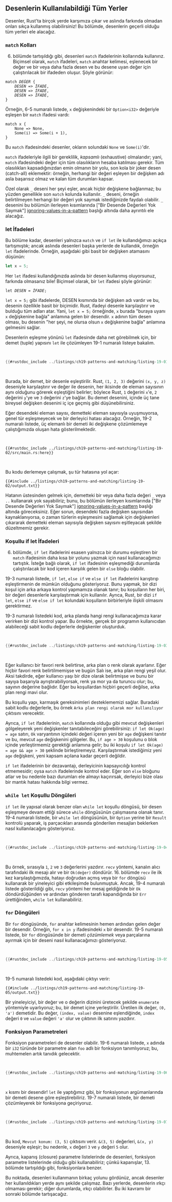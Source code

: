 ## Desenlerin Kullanılabildiği Tüm Yerler

Desenler, Rust'ta birçok yerde karşımıza çıkar ve aslında farkında olmadan onları sıkça kullanmış olabilirsiniz! Bu bölümde, desenlerin geçerli olduğu tüm yerleri ele alacağız.

### `match` Kolları

6. bölümde tartışıldığı gibi, desenleri `match` ifadelerinin kollarında kullanırız. Biçimsel olarak, `match` ifadeleri, `match` anahtar kelimesi, eşlenecek bir değer ve bir veya daha fazla desen ve bu desene uyan değer için çalıştırılacak bir ifadeden oluşur. Şöyle görünür:

<!--
  Elle biçimlendirildi, çünkü Markdown kod bloğunda gövde içinde kodu italik yapamıyor!
-->

<pre><code>match <em>DEĞER</em> {
    <em>DESEN</em> => <em>İFADE</em>,
    <em>DESEN</em> => <em>İFADE</em>,
    <em>DESEN</em> => <em>İFADE</em>,
}</code></pre>

Örneğin, 6-5 numaralı listede, `x` değişkenindeki bir `Option<i32>` değeriyle eşleşen bir `match` ifadesi vardı:

```rust,ignore
match x {
    None => None,
    Some(i) => Some(i + 1),
}
```

Bu `match` ifadesindeki desenler, okların solundaki `None` ve `Some(i)`'dir.

`match` ifadeleriyle ilgili bir gereklilik, _kapsamlı_ (exhaustive) olmalarıdır; yani, `match` ifadesindeki değer için tüm olasılıkların hesaba katılması gerekir. Tüm olasılıkları kapsadığınızdan emin olmanın bir yolu, son kola bir joker desen (catch-all) eklemektir: örneğin, herhangi bir değeri eşleyen bir değişken adı asla başarısız olmaz ve kalan tüm durumları kapsar.

Özel olarak `_` deseni her şeyi eşler, ancak hiçbir değişkene bağlanmaz; bu yüzden genellikle son `match` kolunda kullanılır. `_` deseni, örneğin belirtilmeyen herhangi bir değeri yok saymak istediğinizde faydalı olabilir. `_` desenini bu bölümün ilerleyen kısımlarında ["Bir Desende Değerleri Yok Saymak"] [ignoring-values-in-a-pattern]<!-- ignore --> başlığı altında daha ayrıntılı ele alacağız.

### let İfadeleri

Bu bölüme kadar, desenleri yalnızca `match` ve `if let` ile kullandığımızı açıkça tartışmıştık; ancak aslında desenleri başka yerlerde de kullandık, örneğin `let` ifadelerinde. Örneğin, aşağıdaki gibi basit bir değişken atamasını düşünün:

```rust
let x = 5;
```

Her `let` ifadesi kullandığınızda aslında bir desen kullanmış oluyorsunuz, farkında olmasanız bile! Biçimsel olarak, bir `let` ifadesi şöyle görünür:

<!--
  Elle biçimlendirildi, çünkü Markdown kod bloğunda gövde içinde kodu italik yapamıyor!
-->

<pre>
<code>let <em>DESEN</em> = <em>İFADE</em>;</code>
</pre>

`let x = 5;` gibi ifadelerde, DESEN kısmında bir değişken adı vardır ve bu, desenin özellikle basit bir biçimidir. Rust, ifadeyi desenle karşılaştırır ve bulduğu tüm adları atar. Yani, `let x = 5;` örneğinde, `x` burada "buraya uyanı `x` değişkenine bağla" anlamına gelen bir desendir. `x` adının tüm desen olması, bu desenin "her şeyi, ne olursa olsun `x` değişkenine bağla" anlamına gelmesini sağlar.

Desenlerin eşleşme yönünü `let` ifadesinde daha net görebilmek için, bir demet (tuple) yapısını `let` ile çözümleyen 19-1 numaralı listeye bakalım.


<Listing number="19-1" caption="Bir deseni kullanarak bir demeti çözümleme ve aynı anda üç değişken oluşturma">

```rust
{{#rustdoc_include ../listings/ch19-patterns-and-matching/listing-19-01/src/main.rs:here}}
```

</Listing>

Burada, bir demet, bir desenle eşleştirilir. Rust, `(1, 2, 3)` değerini `(x, y, z)` deseniyle karşılaştırır ve değer ile desenin, her ikisinde de eleman sayısının aynı olduğunu görerek eşleştiğini belirler; böylece Rust, `1` değerini `x`'e, `2` değerini `y`'ye ve `3` değerini `z`'ye bağlar. Bu demet desenini, içinde üç tane bireysel değişken desenini iç içe geçmiş gibi düşünebilirsiniz.

Eğer desendeki eleman sayısı, demetteki eleman sayısıyla uyuşmuyorsa, genel tür eşleşmeyecek ve bir derleyici hatası alacağız. Örneğin, 19-2 numaralı listede, üç elemanlı bir demeti iki değişkene çözümlemeye çalıştığımızda oluşan hata gösterilmektedir.

<Listing number="19-2" caption="Değişken sayısının demetteki eleman sayısıyla uyuşmadığı bir deseni yanlışlıkla oluşturma">

```rust,ignore,does_not_compile
{{#rustdoc_include ../listings/ch19-patterns-and-matching/listing-19-02/src/main.rs:here}}
```

</Listing>

Bu kodu derlemeye çalışmak, şu tür hatasına yol açar:

```console
{{#include ../listings/ch19-patterns-and-matching/listing-19-02/output.txt}}
```

Hatanın üstesinden gelmek için, demetteki bir veya daha fazla değeri `_` veya `..` kullanarak yok sayabiliriz; bunu, bu bölümün ilerleyen kısımlarında ["Bir Desende Değerleri Yok Saymak"] [ignoring-values-in-a-pattern]<!-- ignore --> başlığı altında göreceksiniz. Eğer sorun, desendeki fazla değişken sayısından kaynaklanıyorsa, o zaman türlerin eşleşmesini sağlamak için değişkenleri çıkararak demetteki eleman sayısıyla değişken sayısını eşitleyacak şekilde düzeltmemiz gerekir.

### Koşullu if let İfadeleri

6. bölümde, `if let` ifadelerini esasen yalnızca bir durumu eşleştiren bir `match` ifadesinin daha kısa bir yolunu yazmak için nasıl kullanacağımızı tartıştık. İsteğe bağlı olarak, `if let` ifadesinin eşleşmediği durumlarda çalıştırılacak bir kod içeren karşılık gelen bir `else` bloğu olabilir.

19-3 numaralı listede, `if let`, `else if` ve `else if let` ifadelerini karıştırıp eşleştirmenin de mümkün olduğunu gösteriyoruz. Bunu yapmak, bir dizi koşul için arka arkaya kontrol yapmamıza olanak tanır; bu koşulların her biri, bir değeri desenlerle karşılaştırmak için kullanılır. Ayrıca, Rust, bir dizi `if let`, `else if` ve `else if let` kolundaki koşulların birbirleriyle ilişkili olmasını gerektirmez.

19-3 numaralı listedeki kod, arka planda hangi rengi kullanacağımıza karar verirken bir dizi kontrol yapar. Bu örnekte, gerçek bir programın kullanıcıdan alabileceği sabit kodlu değerlerle değişkenler oluşturduk.

<Listing number="19-3" file-name="src/main.rs" caption="Karıştırma `if let`, `else if`, `else if let` ve `else`">

```rust
{{#rustdoc_include ../listings/ch19-patterns-and-matching/listing-19-03/src/main.rs}}
```

</Listing>

Eğer kullanıcı bir favori renk belirtirse, arka plan o renk olarak ayarlanır. Eğer hiçbir favori renk belirtilmemişse ve bugün Salı ise, arka plan rengi yeşil olur. Aksi takdirde, eğer kullanıcı yaşı bir dize olarak belirtmişse ve bunu bir sayıya başarıyla ayrıştırabiliyorsak, renk ya mor ya da turuncu olur; bu, sayının değerine bağlıdır. Eğer bu koşullardan hiçbiri geçerli değilse, arka plan rengi mavi olur.

Bu koşullu yapı, karmaşık gereksinimleri desteklememizi sağlar. Buradaki sabit kodlu değerlerle, bu örnek `Arka plan rengi olarak mor kullanılıyor` çıktısını verecektir.

Ayrıca, `if let` ifadelerinin, `match` kollarında olduğu gibi mevcut değişkenleri gölgeleyerek yeni değişkenler tanıtabileceğini görebilirsiniz: `if let Ok(age) = age` satırı, `Ok` varyantının içindeki değeri içeren yeni bir `age` değişkeni tanıtır ve bu, mevcut `age` değişkenini gölgeler. Bu, `if age > 30` koşulunu o blok içinde yerleştirmemiz gerektiği anlamına gelir; bu iki koşulu `if let Ok(age) = age && age > 30` şeklinde birleştiremeyiz. Karşılaştırmak istediğimiz yeni `age` değişkeni, yeni kapsam açılana kadar geçerli değildir.

`if let` ifadelerinin bir dezavantajı, derleyicinin kapsayıcılığı kontrol etmemesidir; oysa `match` ifadelerinde kontrol eder. Eğer son `else` bloğunu atlar ve bu nedenle bazı durumları ele almayı kaçırırsak, derleyici bize olası bir mantık hatası hakkında bilgi vermez.

### `while let` Koşullu Döngüleri

`if let` ile yapısal olarak benzer olan `while let` koşullu döngüsü, bir desen eşleşmeye devam ettiği sürece `while` döngüsünün çalışmasına olanak tanır. 19-4 numaralı listede, bir `while let` döngüsünün, bir `Option` yerine bir `Result` kontrolü yaparak, iş parçacıkları arasında gönderilen mesajları beklerken nasıl kullanılacağını gösteriyoruz.

<Listing number="19-4" caption="Bir `while let` döngüsü kullanarak `rx.recv()` her `Ok` döndüğünde değerleri yazdırma">

```rust
{{#rustdoc_include ../listings/ch19-patterns-and-matching/listing-19-04/src/main.rs:here}}
```

</Listing>

Bu örnek, sırasıyla `1`, `2` ve `3` değerlerini yazdırır. `recv` yöntemi, kanalın alıcı tarafındaki ilk mesajı alır ve bir `Ok(değer)` döndürür. 16. bölümde `recv` ile ilk kez karşılaştığımızda, hatayı doğrudan açmış veya bir `for` döngüsü kullanarak bir yineleyici gibi etkileşimde bulunmuştuk. Ancak, 19-4 numaralı listede gösterildiği gibi, `recv` yöntemi her mesaj geldiğinde bir `Ok` döndürdüğünden ve ardından gönderen tarafı kapandığında bir `Err` ürettiğinden, `while let` kullanabiliriz.

### `for` Döngüleri

Bir `for` döngüsünde, `for` anahtar kelimesinin hemen ardından gelen değer bir desendir. Örneğin, `for x in y` ifadesindeki `x` bir desendir. 19-5 numaralı listede, bir `for` döngüsünde bir demeti *çözümlemek* veya parçalarına ayırmak için bir deseni nasıl kullanacağımızı gösteriyoruz.


<Listing number="19-5" caption="Bir `for` döngüsünde bir deseni kullanarak bir demeti çözümleme">

```rust
{{#rustdoc_include ../listings/ch19-patterns-and-matching/listing-19-05/src/main.rs:here}}
```

</Listing>

19-5 numaralı listedeki kod, aşağıdaki çıktıyı verir:


```console
{{#include ../listings/ch19-patterns-and-matching/listing-19-05/output.txt}}
```

Bir yineleyiciyi, bir değer ve o değerin dizinini üretecek şekilde `enumerate` yöntemiyle uyarlıyoruz; bu, bir demet içine yerleştirilir. Üretilen ilk değer, `(0, 'a')` demetidir. Bu değer, `(index, value)` desenine eşlendiğinde, `index` değeri `0` ve `value` değeri `'a'` olur ve çıktının ilk satırını yazdırır.

### Fonksiyon Parametreleri

Fonksiyon parametreleri de desenler olabilir. 19-6 numaralı listede, `x` adında bir `i32` türünde bir parametre alan `foo` adlı bir fonksiyon tanımlıyoruz; bu, muhtemelen artık tanıdık gelecektir.

<Listing number="19-6" caption="Bir fonksiyon imzasında parametrelerde desenler kullanımı">

```rust
{{#rustdoc_include ../listings/ch19-patterns-and-matching/listing-19-06/src/main.rs:here}}
```

</Listing>

`x` kısmı bir desendir! `let` ile yaptığımız gibi, bir fonksiyonun argümanlarında bir demeti desene göre eşleştirebiliriz. 19-7 numaralı listede, bir demeti çözümleyerek bir fonksiyona geçiriyoruz.

<Listing number="19-7" file-name="src/main.rs" caption="Bir demeti çözümleyen parametrelerle bir fonksiyon">

```rust
{{#rustdoc_include ../listings/ch19-patterns-and-matching/listing-19-07/src/main.rs}}
```

</Listing>

Bu kod, `Mevcut konum: (3, 5)` çıktısını verir. `&(3, 5)` değerleri, `&(x, y)` deseniyle eşleşir; bu nedenle, `x` değeri `3` ve `y` değeri `5` olur.

Ayrıca, kapanış (closure) parametre listelerinde de desenleri, fonksiyon parametre listelerinde olduğu gibi kullanabiliriz; çünkü kapanışlar, 13. bölümde tartışıldığı gibi, fonksiyonlara benzer.

Bu noktada, desenleri kullanmanın birkaç yolunu gördünüz, ancak desenler her kullanıldıkları yerde aynı şekilde çalışmaz. Bazı yerlerde, desenlerin ırkçı olmaması gerekir; diğer durumlarda, ırkçı olabilirler. Bu iki kavramı bir sonraki bölümde tartışacağız.

[ignoring-values-in-a-pattern]: ch19-03-pattern-syntax.html#ignoring-values-in-a-pattern
